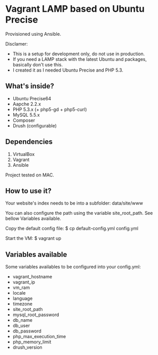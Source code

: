 # Vagrant LAMP based on Ubuntu Precise

Provisioned using Ansible.

Disclamer:
- This is a setup for development only, do not use in production.
- If you need a LAMP stack with the latest Ubuntu and packages, basically don't use this.
- I created it as I needed Ubuntu Precise and PHP 5.3.

## What's inside?

  - Ubuntu Precise64
  - Aapche 2.2.x
  - PHP 5.3.x (+ php5-gd + php5-curl)
  - MySQL 5.5.x
  - Composer
  - Drush (configurable)

## Dependencies

  1. VirtualBox
  2. Vagrant
  3. Ansible

Project tested on MAC.

## How to use it?

Your website's index needs to be into a subfolder: data/site/www

You can also configure the path using the variable site_root_path. See bellow Variables available.

Copy the default config file: $ cp default-config.yml config.yml

Start the VM: $ vagrant up

## Variables available

Some variables availables to be configured into your config.yml:
  - vagrant_hostname
  - vagrant_ip
  - vm_ram
  - locale
  - language
  - timezone
  - site_root_path
  - mysql_root_password
  - db_name
  - db_user
  - db_password
  - php_max_execution_time
  - php_memory_limit
  - drush_version
